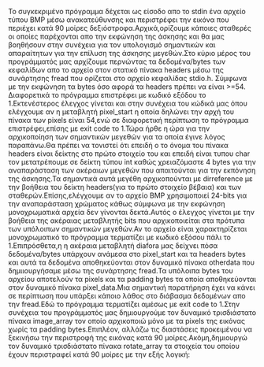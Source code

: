 Το συγκεκριμένο πρόγραμμα δέχεται ως είσοδο απο το stdin ένα αρχείο τύπου BMP  μέσω ανακατεύθυνσης και περιστρέφει την 
εικόνα που περιέχει κατά 90 μοίρες δεξιόστροφα.Αρχικά,ορίζουμε κάποιες σταθερές οι οποίες παρέχονται απο την εκφώνηση της 
άσκησης και θα μας βοηθήσουν στην συνέχεια για τον υπολογισμό σημαντικών και απαραίτητων για την επίλυση της άσκησης
μεγεθών.Στο κύριο μέρος του προγράμματός μας αρχίζουμε περνώντας τα δεδομένα/bytes των κεφαλίδων απο το αρχείο στον
στατικό πίνακα headers μέσω της συνάρτησης fread που ορίζεται στο αρχείο κεφαλίδας stdio.h. Σύμφωνα με την εκφώνηση τα bytes όσο αφορά τα headers πρέπει να είναι >=54. Διαφορετικά το πρόγραμμα επιστρέφει με κωδικό εξόδου το 1.Εκτενέστερος 
έλεγχος γίνεται και στην συνέχεια του κώδικά μας όπου ελέγχουμε αν η μεταβλητή pixel_start η οποία δηλώνει την αρχή του
πίνακα των pixels είναι 54,ενώ σε διαφορετική περίπτωση το πρόγραμμα επιστρέφει,επίσης με exit code το 1.Τώρα ήρθε η
ώρα για την αρχικοποίηση των σημαντικών μεγεθών για τα οποία έγινε λόγος παραπάνω.Θα πρέπει να τονιστεί ότι  επειδή ο το όνομα του πίνακα  headers είναι δείκτης στο πρώτο στοιχείο  του και επειδή είναι τυπου char τον μετατρέπουμε σε δείκτη τύπου int καθώς χρειαζόμαστε 4 bytes για  την αναπαράσταση των ακέραιων μεγεθών που απαιτούνται για την 
 εκπόνηση της άσκησης.Τα σημαντικά αυτά μεγέθη αρχικοπούνται με dirreference με την βοήθεια του δείκτη headers(για το
 πρώτο στοιχείο βέβαια) και των σταθερών.Επίσης,ελέγχουμε αν το αρχείο BMP χρησιμοποιεί 24-bits για την αναπαράσταση χρώματος κάθως σύμφωνα με την εκφώνηση μονοχρωματικά αρχεία δεν γίνονται δεκτά.Αυτός ο έλεγχος γίνεται με την βοήθεια 
 της ακέραιας μεταβλητής bits που αρχικοποιείται στα πρότυπα των υπόλοιπων σημαντικών μεγεθών.Αν το αρχείο είναι χαρακτηρίζεται μονοχρωματικό το πρόγραμμα τερματίζει με κωδικό εξόσου πάλι το 1.Επιπρόσθετα,η η ακέραια μεταβλητή diafora μας δείχνει πόσα δεδομένα/bytes υπάρχουν ανάμεσα στο pixel_start και τα headers bytes  και αυτά τα δεδομένα αποθηκεύονται στον δυναμικό πίνακα otherdata  που δημιιουργήσαμε μέσω της συνάρτησης fread.Τα υπόλοιπα bytes του αρχείου αποτελούν τα pixels και τα padding bytes τα οποία αποθηκεύονται στον δυναμικό πίνακα pixel_data.Μια σημαντική παρατήρηση έχει να κάνει σε περίπτωση που υπάρξει κάποιο λάθος στο διάβασμα δεδομένων απο την fread.Εδώ το πρόγραμμα τερματίζει αμέσως με exit code to 1.Στην συνέχεια του προγράμματός μας δημιουργούμε τον δυναμικό τρισδιάστατο πίνακα
 image_array τον οποίο αρχικοποιώ μόνο με τα pixels της εικόνας χωρίς τα padding bytes.Επιπλέον, αλλάζω τις διαστάσεις προκειμένου να ξεκινήσω την περιστροφή της εικόνας κατά 90 μοίρες.Ακόμη,δημιουργώ τον δυναμικό τρισδιάστατο πίνακα rotate_array τα στοιχεία του οποίου έχουν περιστραφεί κατά 90 μοίρες με την εξής λογική:
   
    
        
    
